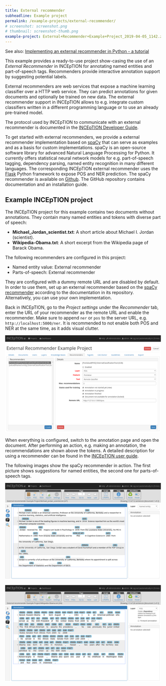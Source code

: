 ```yaml
---
title: External recommender
subheadline: Example project
permalink: /example-projects/external-recommender/
# screenshot: screenshot.png
# thumbnail: screenshot-thumb.png
example-project: External+Recommender+Example+Project_2019-04-05_1142.zip
---
```


See also: [Implementing an external recommender in Python - a tutorial][1]

This example provides a ready-to-use project show-casing the use of an *External Recommender* in INCEpTION for annotating named entities
and part-of-speech tags. Recommenders provide interactive annotation support by suggesting
potential labels.

External recommenders are web services that expose a machine learning classifier over a HTTP web service.
They can predict annotations for given documents and optionally be trained on new data. The external recommender
support in INCEpTION allows to e.g. integrate custom classifiers written in a different programming language
or to use an already pre-trained model.

The protocol used by INCEpTION to communicate with an external recommender is documented in the [INCEpTION Developer Guide](https://zoidberg.ukp.informatik.tu-darmstadt.de/jenkins/job/INCEpTION%20(GitHub)%20(master)/de.tudarmstadt.ukp.inception.app$inception-app-webapp/doclinks/3/#_external_recommender_api_overview).

To get started with external recommenders, we provide a external recommender implementation based on [spaCy](https://spacy.io/) that 
can serve as examples and as a basis for custom implementations. spaCy is an open-source software library 
for advanced Natural Language Processing for Python. It currently offers statistical neural network models for e.g. part-of-speech tagging, dependency
parsing, named entity recognition in many different languages. The corresponding INCEpTION external recommender
uses the [Flask](http://flask.pocoo.org/) Python framework to expose POS and NER prediction. The spaCy recommender is available on [Github](https://github.com/inception-project/external-recommender-spacy). The GitHub repository contains documentation and an installation guide.

## Example INCEpTION project

The INCEpTION project for this example contains two documents without annotations. They contain many named 
entities and tokens with diverse part of speech:

* **Michael\_Jordan\_scientist.txt**: A short article about Michael I. Jordan (scientist).
* **Wikipedia-Obama.txt**: A short excerpt from the Wikipedia page of Barack Obama.

The following recommenders are configured in this project:

* Named entity value: External recommender
* Parts-of-speech: External recommender

They are configured with a dummy remote URL and are disabled by default. In order to use them, set up an
external recommender based on the [spaCy recommender](https://github.com/inception-project/external-recommender-spacy) according
to the documentation in its repository. Alternatively, you can use your own implementation.

Back in INCEpTION, go to the _Project settings_ under the _Recommender_ tab, enter the URL of your recommender as the remote URL and 
enable the recommender. Make sure to append `ner` or `pos` to the server URL, e.g. `http://localhost:5000/ner`. It is recommended to
 not enable both POS and NER at the same time, as it adds visual clutter.

![projects_settings](external_recocmmender_settings.png)

When everything is configured, switch to the annotation page and open the document. After performing an action, 
e.g. making an annotation, the recommendations are shown above the tokens. A detailed description for using a recommender 
can be found in the [INCEpTION user guide](https://zoidberg.ukp.informatik.tu-darmstadt.de/jenkins/job/INCEpTION%20(GitHub)%20(master)/de.tudarmstadt.ukp.inception.app$inception-app-webapp/doclinks/1/#sect_annotation_recommendation).

The following images show the spaCy recommender in action. The first picture shows suggestions for named entities, the
second one for parts-of-speech tags.

![annotation_ner](external_recocmmender_ner.png)

![annotation_pos](external_recocmmender_pos.png)

[1]: https://github.com/inception-project/inception-external-recommender/blob/master/Tutorial.ipynb